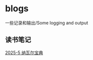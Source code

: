 # blogs
一些记录和输出/Some logging and output
## 读书笔记

[2025-5 纳瓦尔宝典](https://www.notion.so/202505-1f3b07927a0d8078a9e2e93db9a7ed46?pvs=4)

